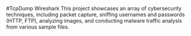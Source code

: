 #TcpDump Wireshark
This project showcases an array of cybersecurity techniques, including packet capture, sniffing usernames and passwords (HTTP, FTP), analyzing images, and conducting malware traffic analysis from various sample files.
